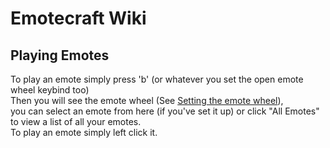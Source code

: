 # Emotecraft Wiki

## Playing Emotes

To play an emote simply press 'b' (or whatever you set the open emote wheel keybind too)\
Then you will see the emote wheel (See [Setting the emote wheel](/setting-emote-wheel)),\
you can select an emote from here (if you've set it up) or click "All Emotes" to view a list of all your emotes.\
To play an emote simply left click it.
